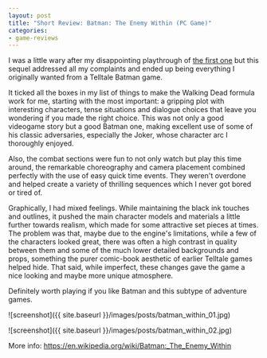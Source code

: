 ```yaml
---
layout: post
title: "Short Review: Batman: The Enemy Within (PC Game)"
categories:
- game-reviews
---
```


<p>
I was a little wary after my disappointing playthrough of <a href='https://blog.binarynonsense.com/2020/10/19/short-review-batman-telltale-pc/'>the first one</a> but this sequel addressed all my complaints and ended up being everything I originally wanted from a Telltale Batman game.
</p>
<p>
It ticked all the boxes in my list of things to make the Walking Dead formula work for me, starting with the most important: a gripping plot with interesting characters, tense situations and dialogue choices that leave you wondering if you made the right choice. This was not only a good videogame story but a good Batman one, making excellent use of some of his classic adversaries, especially the Joker, whose character arc I thoroughly enjoyed.
</p>
<p>
Also, the combat sections were fun to not only watch but play this time around, the remarkable choreography and camera placement combined perfectly with the use of easy quick time events. They weren't overdone and helped create a variety of thrilling sequences which I never got bored or tired of.
</p>
<p>
Graphically, I had mixed feelings. While maintaining the black ink touches and outlines, it pushed the main character models and materials a little further towards realism, which made for some attractive set pieces at times. The problem was that, maybe due to the engine's limitations, while a few of the characters looked great, there was often a high contrast in quality between them and some of the much lower detailed backgrounds and props, something the purer comic-book aesthetic of earlier Telltale games helped hide. That said, while imperfect, these changes gave the game a nice looking and maybe more unique atmosphere.
</p>
<p>
Definitely worth playing if you like Batman and this subtype of adventure games.
</p>


![screenshot]({{ site.baseurl }}/images/posts/batman_within_01.jpg)

![screenshot]({{ site.baseurl }}/images/posts/batman_within_02.jpg)


<p>More info: <a href="https://en.wikipedia.org/wiki/Batman:_The_Enemy_Within">https://en.wikipedia.org/wiki/Batman:_The_Enemy_Within</a><p>
